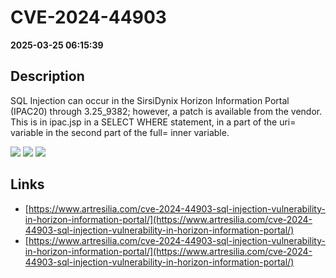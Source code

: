 # CVE-2024-44903

**2025-03-25 06:15:39**

## Description
SQL Injection can occur in the SirsiDynix Horizon Information Portal (IPAC20) through 3.25_9382; however, a patch is available from the vendor. This is in ipac.jsp in a SELECT WHERE statement, in a part of the uri= variable in the second part of the full= inner variable.

![](https://img.shields.io/static/v1?label=Score&message=7.5&color=red)
![](https://img.shields.io/static/v1?label=Severity&message=HIGH&color=red)
![](https://img.shields.io/static/v1?label=CWE&message=SQL&color=green)

## Links
- [https://www.artresilia.com/cve-2024-44903-sql-injection-vulnerability-in-horizon-information-portal/](https://www.artresilia.com/cve-2024-44903-sql-injection-vulnerability-in-horizon-information-portal/)
- [https://www.artresilia.com/cve-2024-44903-sql-injection-vulnerability-in-horizon-information-portal/](https://www.artresilia.com/cve-2024-44903-sql-injection-vulnerability-in-horizon-information-portal/)
